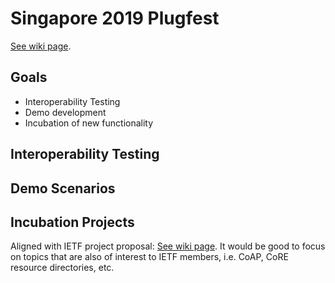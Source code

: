 # Singapore 2019 Plugfest
[See wiki page](https://www.w3.org/WoT/IG/wiki/F2F_meeting,_13-17_November_2019,_Singapore).

## Goals
* Interoperability Testing
* Demo development
* Incubation of new functionality

## Interoperability Testing

## Demo Scenarios

## Incubation Projects
Aligned with IETF project proposal: [See wiki page](https://www.w3.org/WoT/IG/wiki/F2F_meeting,_13-17_November_2019,_Singapore).
It would be good to focus on topics that are also of interest to IETF members, i.e. CoAP, CoRE resource directories, etc.
